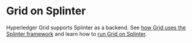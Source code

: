 # Grid on Splinter

<!--
  Copyright 2018-2021 Cargill Incorporated
  Licensed under Creative Commons Attribution 4.0 International License
  https://creativecommons.org/licenses/by/4.0/
-->

Hyperledger Grid supports Splinter as a backend. See [how Grid uses the Splinter
framework](/examples/#hyperledgergrid) and learn how to [run Grid on
Splinter](https://github.com/hyperledger/grid/tree/master/examples/splinter).
